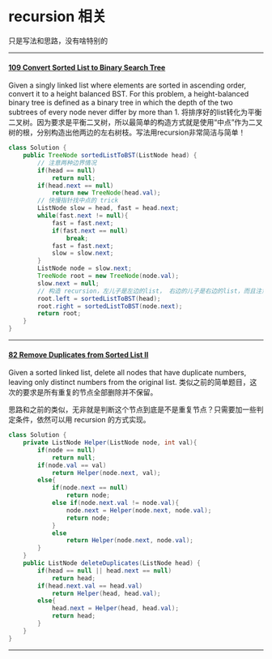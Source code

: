 ﻿# recursion 相关
只是写法和思路，没有啥特别的

--------------------------------------------------------
#### [109 Convert Sorted List to Binary Search Tree](https://leetcode.com/problems/convert-sorted-list-to-binary-search-tree/)

Given a singly linked list where elements are sorted in ascending order, convert it to a height balanced BST.
For this problem, a height-balanced binary tree is defined as a binary tree in which the depth of the two subtrees of every node never differ by more than 1.
将排序好的list转化为平衡二叉树。因为要求是平衡二叉树，所以最简单的构造方式就是使用“中点”作为二叉树的根，分别构造出他两边的左右树枝。写法用recursion非常简洁与简单！

``` java
class Solution {
    public TreeNode sortedListToBST(ListNode head) {
        // 注意两种边界情况
        if(head == null)
            return null;
        if(head.next == null)
            return new TreeNode(head.val);
        // 快慢指针找中点的 trick
        ListNode slow = head, fast = head.next;
        while(fast.next != null){
            fast = fast.next;
            if(fast.next == null)
                break;
            fast = fast.next;
            slow = slow.next;
        }
        ListNode node = slow.next;
        TreeNode root = new TreeNode(node.val);
        slow.next = null;
        // 构造 recursion，左儿子是左边的list， 右边的儿子是右边的list，而且注意要重置list的next
        root.left = sortedListToBST(head);
        root.right = sortedListToBST(node.next);
        return root;
    }
}
```

--------------------------------------------------------
#### [82 Remove Duplicates from Sorted List II](https://leetcode.com/problems/remove-duplicates-from-sorted-list-ii/)
Given a sorted linked list, delete all nodes that have duplicate numbers, leaving only distinct numbers from the original list.
类似之前的简单题目，这次的要求是所有重复的节点全部删除并不保留。

思路和之前的类似，无非就是判断这个节点到底是不是重复节点？只需要加一些判定条件，依然可以用 recursion 的方式实现。


```java
class Solution {
    private ListNode Helper(ListNode node, int val){
        if(node == null)
            return null;
        if(node.val == val)
            return Helper(node.next, val);
        else{
            if(node.next == null)
                return node;
            else if(node.next.val != node.val){
                node.next = Helper(node.next, node.val);
                return node;
            }
            else
                return Helper(node.next, node.val);
        }
    }
    public ListNode deleteDuplicates(ListNode head) {
        if(head == null || head.next == null)
            return head;
        if(head.next.val == head.val)
            return Helper(head, head.val);
        else{
            head.next = Helper(head, head.val);
            return head;
        }
    }
}
```
--------------------------------------------------------
